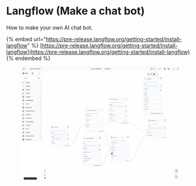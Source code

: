 # Langflow (Make a chat bot)

How to make your own AI chat bot.

{% embed url="https://pre-release.langflow.org/getting-started/install-langflow" %}
[https://pre-release.langflow.org/getting-started/install-langflow](https://pre-release.langflow.org/getting-started/install-langflow)
{% endembed %}

<figure><img src=".gitbook/assets/image.png" alt=""><figcaption></figcaption></figure>
